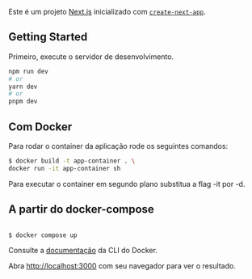 Este é um projeto [Next.js](https://nextjs.org/) inicializado com [`create-next-app`](https://github.com/vercel/next.js/tree/canary/packages/create-next-app).

## Getting Started

Primeiro, execute o servidor de desenvolvimento.

```bash
npm run dev
# or
yarn dev
# or
pnpm dev
```

## Com Docker

Para rodar o container da aplicação rode os seguintes comandos:

```bash
$ docker build -t app-container . \
docker run -it app-container sh
```

Para executar o container em segundo plano substitua a flag -it por -d.

## A partir do docker-compose

```bash

$ docker compose up

```

Consulte a [documentação](https://docs.docker.com/reference/cli/docker/) da CLI do Docker.

Abra [http://localhost:3000](http://localhost:3000) com seu navegador para ver o resultado.
